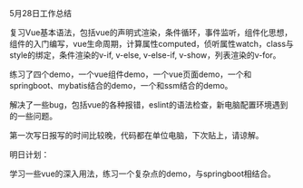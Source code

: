 5月28日工作总结

复习Vue基本语法，包括vue的声明式渲染，条件循环，事件监听，组件化思想，组件的入门编写，vue生命周期，计算属性computed，侦听属性watch，class与style的绑定，条件渲染的v-if, v-else, v-else-if, v-show，列表渲染的v-for。

练习了四个demo，一个vue组件demo，一个vue页面demo，一个和springboot、mybatis结合的demo，一个和ssm结合的demo。

解决了一些bug，包括vue的各种报错，eslint的语法检查，新电脑配置环境遇到的一些问题。

第一次写日报写的时间比较晚，代码都在单位电脑，下次贴上，请谅解。

明日计划：

学习一些vue的深入用法，练习一个复杂点的demo，与springboot相结合。
